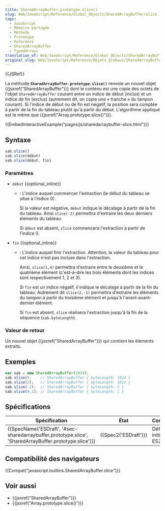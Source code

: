 ```yaml
---
title: SharedArrayBuffer.prototype.slice()
slug: Web/JavaScript/Reference/Global_Objects/SharedArrayBuffer/slice
tags:
  - JavaScript
  - Mémoire partagée
  - Méthode
  - Prototype
  - Reference
  - SharedArrayBuffer
  - TypedArrays
translation_of: Web/JavaScript/Reference/Global_Objects/SharedArrayBuffer/slice
original_slug: Web/JavaScript/Reference/Objets_globaux/SharedArrayBuffer/slice
---
```

{{JSRef}}

La méthode **`SharedArrayBuffer.prototype.slice()`** renvoie un nouvel objet {{jsxref("SharedArrayBuffer")}} dont le contenu est une copie des octets de l'objet `SharedArrayBuffer` courant entre un indice de début (inclus) et un indice de fin (exclus) (autrement dit, on copie une « tranche » du tampon courant). Si l'indice de début ou de fin est négatif, la position sera comptée à partir de la fin du tableau plutôt qu'à partir du début. L'algorithme appliqué est le même que {{jsxref("Array.prototype.slice()")}}_._

{{EmbedInteractiveExample("pages/js/sharedarraybuffer-slice.html")}}

## Syntaxe

```js
sab.slice()
sab.slice(début)
sab.slice(début, fin)
```

### Paramètres

- `début` {{optional_inline}}

  - : L'indice auquel commencer l'extraction (le début du tableau se situe à l'indice 0).

    Si la valeur est négative, `début` indique le décalage à partir de la fin du tableau. Ainsi `slice(-2)` permettra d'extraire les deux derniers éléments du tableau.

    Si `début` est absent, `slice` commencera l'extraction à partir de l'indice 0.

- `fin` {{optional_inline}}

  - : L'indice auquel finir l'extraction. Attention, la valeur du tableau pour cet indice n'est pas incluse dans l'extraction.

    Ainsi, `slice(1,4)` permettra d'extraire entre le deuxième et le quatrième élément (c'est-à-dire les trois éléments dont les indices sont respectivement 1, 2 et 3).

    Si `fin` est un indice négatif, il indique le décalage à partir de la fin du tableau. Autrement dit `slice(2,-1)` permettra d'extraire les éléments du tampon à partir du troisième élément et jusqu'à l'avant-avant-dernier élément.

    Si `fin` est absent, `slice` réalisera l'extraction jusqu'à la fin de la séquence (`sab.byteLength`).

### Valeur de retour

Un nouvel objet {{jsxref("SharedArrayBuffer")}} qui contient les éléments extraits.

## Exemples

```js
var sab = new SharedArrayBuffer(1024);
sab.slice();    // SharedArrayBuffer { byteLength: 1024 }
sab.slice(2);   // SharedArrayBuffer { byteLength: 1022 }
sab.slice(-2);  // SharedArrayBuffer { byteLength: 2 }
sab.slice(0,1); // SharedArrayBuffer { byteLength: 1 }
```

## Spécifications

| Spécification                                                                                                                            | État                         | Commentaires                     |
| ---------------------------------------------------------------------------------------------------------------------------------------- | ---------------------------- | -------------------------------- |
| {{SpecName('ESDraft', '#sec-sharedarraybuffer.prototype.slice', 'SharedArrayBuffer.prototype.slice')}} | {{Spec2('ESDraft')}} | Définition initiale avec ES2017. |

## Compatibilité des navigateurs

{{Compat("javascript.builtins.SharedArrayBuffer.slice")}}

## Voir aussi

- {{jsxref("SharedArrayBuffer")}}
- {{jsxref("Array.prototype.slice()")}}

